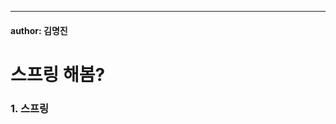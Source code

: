 ---
#### author: 김명진

# 스프링 해봄?

### 1.  스프링

<!--stackedit_data:
eyJoaXN0b3J5IjpbNDMzMzcyNTY1LDE5NDM5NjMxNzldfQ==
-->